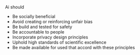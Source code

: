 Ai should
- Be socially beneficial
- Avoid creating or reinforcing unfair bias
- Be build and tested for safety
- Be accountable to people
- Incorporate privacy design principles
- Uphold high standards of scientific excellence
- Be made available for used that accord with these principles